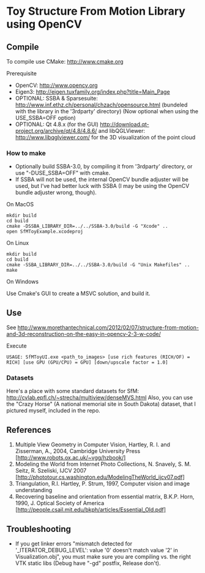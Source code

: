 # Toy Structure From Motion Library using OpenCV

## Compile

To compile use CMake: http://www.cmake.org

Prerequisite
- OpenCV: http://www.opencv.org
- Eigen3: http://eigen.tuxfamily.org/index.php?title=Main_Page
- OPTIONAL: SSBA & Sparsesuite: http://www.inf.ethz.ch/personal/chzach/opensource.html (bundeled with the library in the '3rdparty' directory) (Now optional when using the USE_SSBA=OFF option)
- OPTIONAL: Qt 4.8.x (for the GUI) http://download.qt-project.org/archive/qt/4.8/4.8.6/ and libQGLViewer: http://www.libqglviewer.com/ for the 3D visualization of the point cloud

### How to make

- Optionally build SSBA-3.0, by compiling it from '3rdparty' directory, or use "-DUSE_SSBA=OFF" with cmake.
- If SSBA will not be used, the internal OpenCV bundle adjuster will be used, but I’ve had better luck with SSBA (I may be using the OpenCV bundle adjuster wrong, though).

On MacOS

	mkdir build
	cd build
	cmake -DSSBA_LIBRARY_DIR=../../SSBA-3.0/build -G "Xcode" ..
	open SfMToyExample.xcodeproj

On Linux

	mkdir build
	cd build
	cmake -SSBA_LIBRARY_DIR=../../SSBA-3.0/build -G "Unix Makefiles" ..
	make 

On Windows

Use Cmake's GUI to create a MSVC solution, and build it.


## Use

See http://www.morethantechnical.com/2012/02/07/structure-from-motion-and-3d-reconstruction-on-the-easy-in-opencv-2-3-w-code/

Execute

	USAGE: SfMToyUI.exe <path_to_images> [use rich features (RICH/OF) = RICH] [use GPU (GPU/CPU) = GPU] [down/upscale factor = 1.0]

### Datasets

Here's a place with some standard datasets for SfM: http://cvlab.epfl.ch/~strecha/multiview/denseMVS.html
Also, you can use the "Crazy Horse" (A national memorial site in South Dakota) dataset, that I pictured myself, included in the repo.

## References

1. Multiple View Geometry in Computer Vision, Hartley, R. I. and Zisserman, A., 2004, Cambridge University Press [http://www.robots.ox.ac.uk/~vgg/hzbook/]
2. Modeling the World from Internet Photo Collections, N. Snavely, S. M. Seitz, R. Szeliski, IJCV 2007 [http://phototour.cs.washington.edu/ModelingTheWorld_ijcv07.pdf]
3. Triangulation, R.I. Hartley, P. Strum, 1997, Computer vision and image understanding
4. Recovering baseline and orientation from essential matrix, B.K.P. Horn, 1990, J. Optical Society of America [http://people.csail.mit.edu/bkph/articles/Essential_Old.pdf]

## Troubleshooting

- If you get linker errors "mismatch detected for '_ITERATOR_DEBUG_LEVEL': value '0' doesn't match value '2' in Visualization.obj", you must make sure you are compiling vs. the right VTK static libs (Debug have "-gd" postfix, Release don't).
